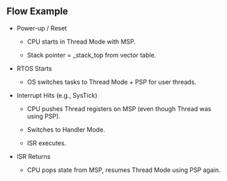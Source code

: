 ## Flow Example
- Power-up / Reset

    - CPU starts in Thread Mode with MSP.

    - Stack pointer = _stack_top from vector table.

- RTOS Starts

    - OS switches tasks to Thread Mode + PSP for user threads.

- Interrupt Hits (e.g., SysTick)

    - CPU pushes Thread registers on MSP (even though Thread was using PSP).

    - Switches to Handler Mode.

    - ISR executes.

- ISR Returns

    - CPU pops state from MSP, resumes Thread Mode using PSP again.

